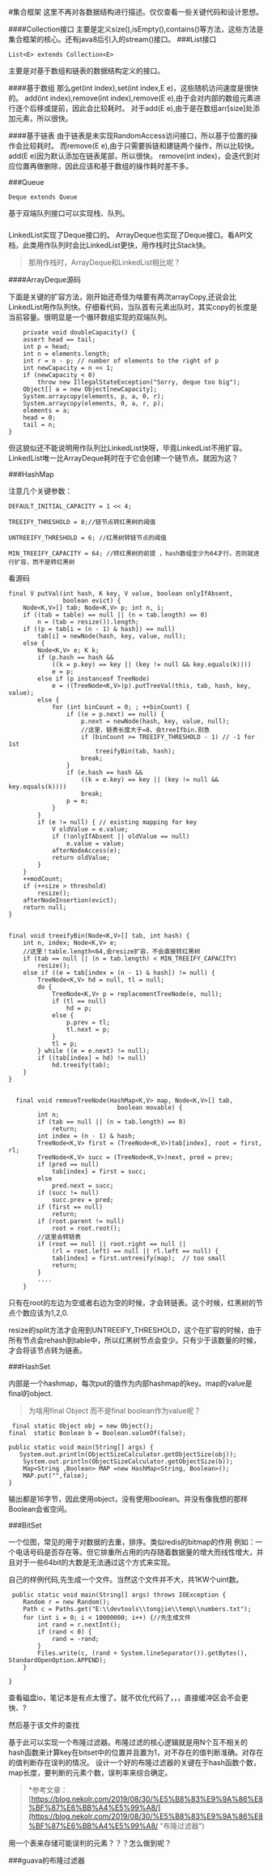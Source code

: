 #集合框架
这里不再对各数据结构进行描述。仅仅查看一些关键代码和设计思想。

####Collection接口
主要是定义size(),isEmpty(),contains()等方法，这些方法是集合框架的核心。还有java8后引入的stream()接口。
###List接口

	List<E> extends Collection<E>
主要是对基于数组和链表的数据结构定义的接口。

####基于数组
那么get(int index),set(int index,E e)，这些随机访问速度是很快的。
add(int index),remove(int index),remove(E e),由于会对内部的数组元素进行逐个后移或提前，因此会比较耗时。
对于add(E e),由于是在数组arr[size]处添加元素，所以很快。

####基于链表
由于链表是未实现RandomAccess访问接口，所以基于位置的操作会比较耗时。
而remove(E e),由于只需要拆链和建链两个操作，所以比较快。
add(E e)因为默认添加在链表尾部，所以很快。
remove(int index)，会迭代到对应位置再做删除，因此应该和基于数组的操作耗时差不多。

###Queue

	Deque extends Queue
基于双端队列接口可以实现栈、队列。

###
LinkedList实现了Deque接口的。
ArrayDeque也实现了Deque接口。看API文档，此类用作队列时会比LinkedList更快，用作栈时比Stack快。



> 那用作栈时，ArrayDeque和LinkedList相比呢？

####ArrayDeque源码

下面是关键的扩容方法，刚开始还奇怪为啥要有两次arrayCopy,还说会比LinkedList用作队列快。仔细看代码，当队首有元素出队时，其实copy的长度是当前容量。很明显是一个循环数组实现的双端队列。

	    private void doubleCapacity() {
        assert head == tail;
        int p = head;
        int n = elements.length;
        int r = n - p; // number of elements to the right of p
        int newCapacity = n << 1;
        if (newCapacity < 0)
            throw new IllegalStateException("Sorry, deque too big");
        Object[] a = new Object[newCapacity];
        System.arraycopy(elements, p, a, 0, r);
        System.arraycopy(elements, 0, a, r, p);
        elements = a;
        head = 0;
        tail = n;
    }

但这貌似还不能说明用作队列比LinkedList快呀，毕竟LinkedList不用扩容。LinkedList唯一比ArrayDeque耗时在于它会创建一个链节点。就因为这？

###HashMap

注意几个关键参数：

	DEFAULT_INITIAL_CAPACITY = 1 << 4; 
	
	TREEIFY_THRESHOLD = 8;//链节点转红黑树的阈值

	UNTREEIFY_THRESHOLD = 6; //红黑树转链节点的阈值

	MIN_TREEIFY_CAPACITY = 64; //转红黑树的前提 ，hash数组至少为64才行，否则就进行扩容，而不是转红黑树

看源码

	final V putVal(int hash, K key, V value, boolean onlyIfAbsent,
                   boolean evict) {
        Node<K,V>[] tab; Node<K,V> p; int n, i;
        if ((tab = table) == null || (n = tab.length) == 0)
            n = (tab = resize()).length;
        if ((p = tab[i = (n - 1) & hash]) == null)
            tab[i] = newNode(hash, key, value, null);
        else {
            Node<K,V> e; K k;
            if (p.hash == hash &&
                ((k = p.key) == key || (key != null && key.equals(k))))
                e = p;
            else if (p instanceof TreeNode)
                e = ((TreeNode<K,V>)p).putTreeVal(this, tab, hash, key, value);
            else {
                for (int binCount = 0; ; ++binCount) {
                    if ((e = p.next) == null) {
                        p.next = newNode(hash, key, value, null);
						//这里，链表长度大于=8，会treeIfbin.别急
                        if (binCount >= TREEIFY_THRESHOLD - 1) // -1 for 1st
                            treeifyBin(tab, hash);
                        break;
                    }
                    if (e.hash == hash &&
                        ((k = e.key) == key || (key != null && key.equals(k))))
                        break;
                    p = e;
                }
            }
            if (e != null) { // existing mapping for key
                V oldValue = e.value;
                if (!onlyIfAbsent || oldValue == null)
                    e.value = value;
                afterNodeAccess(e);
                return oldValue;
            }
        }
        ++modCount;
        if (++size > threshold)
            resize();
        afterNodeInsertion(evict);
        return null;
    }


	final void treeifyBin(Node<K,V>[] tab, int hash) {
        int n, index; Node<K,V> e;
		//这里！table.length<64,会resize扩容，不会直接转红黑树
        if (tab == null || (n = tab.length) < MIN_TREEIFY_CAPACITY)
            resize();
        else if ((e = tab[index = (n - 1) & hash]) != null) {
            TreeNode<K,V> hd = null, tl = null;
            do {
                TreeNode<K,V> p = replacementTreeNode(e, null);
                if (tl == null)
                    hd = p;
                else {
                    p.prev = tl;
                    tl.next = p;
                }
                tl = p;
            } while ((e = e.next) != null);
            if ((tab[index] = hd) != null)
                hd.treeify(tab);
        }
    }


	  final void removeTreeNode(HashMap<K,V> map, Node<K,V>[] tab,
                                  boolean movable) {
            int n;
            if (tab == null || (n = tab.length) == 0)
                return;
            int index = (n - 1) & hash;
            TreeNode<K,V> first = (TreeNode<K,V>)tab[index], root = first, rl;
            TreeNode<K,V> succ = (TreeNode<K,V>)next, pred = prev;
            if (pred == null)
                tab[index] = first = succ;
            else
                pred.next = succ;
            if (succ != null)
                succ.prev = pred;
            if (first == null)
                return;
            if (root.parent != null)
                root = root.root();
			//这里会转链表
            if (root == null || root.right == null ||
                (rl = root.left) == null || rl.left == null) {
                tab[index] = first.untreeify(map);  // too small
                return;
            }
			....
		}
 只有在root的左边为空或者右边为空的时候，才会转链表。这个时候，红黑树的节点个数应该为1,2,0.

resize的split方法才会用到UNTREEIFY_THRESHOLD，这个在扩容的时候，由于所有节点会rehash到table中，所以红黑树节点会变少。只有少于该数量的时候，才会将该节点转为链表。

###HashSet 

内部是一个hashmap，每次put的值作为内部hashmap的key。map的value是final的object.


> 为啥用final Object 而不是final boolean作为value呢？

	 final static Object obj = new Object();
    final  static Boolean b = Boolean.valueOf(false);

    public static void main(String[] args) {
       System.out.println(ObjectSizeCalculator.getObjectSize(obj));
        System.out.println(ObjectSizeCalculator.getObjectSize(b));
        Map<String ,Boolean> MAP =new HashMap<String, Boolean>();
        MAP.put("",false);
    }

输出都是16字节，因此使用object，没有使用boolean。并没有像我想的那样Boolean会省空间。

###BitSet

一个位图，常见的用于对数据的去重，排序。类似redis的bitmap的作用
例如：一个电话号码是否存在等。但它排重所占用的内存随着数据量的增大而线性增大，并且对于一些64bit的大数是无法通过这个方式来实现。

自己的样例代码,先生成一个文件。当然这个文件并不大，共1KW个uint数。
	
	 public static void main(String[] args) throws IOException {
        Random r = new Random();
        Path c = Paths.get("E:\\devtools\\tongjie\\temp\\numbers.txt");
        for (int i = 0; i < 10000000; i++) {//先生成文件
            int rand = r.nextInt();
            if (rand < 0) {
                rand = -rand;
            }
            Files.write(c, (rand + System.lineSeparator()).getBytes(), StandardOpenOption.APPEND);
        }

    }

查看磁盘io，笔记本是有点太慢了。就不优化代码了，，，直接缓冲区会不会更快、?
	
	

然后基于该文件的查找

基于此可以实现一个布隆过滤器。布隆过滤的核心逻辑就是用N个互不相关的hash函数来计算key在bitset中的位置并且置为1，对不存在的值判断准确。对存在的值判断存在误判的情况。
设计一个好的布隆过滤器的关键在于hash函数个数，map长度，要判断的元素个数，误判率来综合确定。


> *参考文章：
[https://blog.nekolr.com/2019/08/30/%E5%B8%83%E9%9A%86%E8%BF%87%E6%BB%A4%E5%99%A8/](https://blog.nekolr.com/2019/08/30/%E5%B8%83%E9%9A%86%E8%BF%87%E6%BB%A4%E5%99%A8/ "布隆过滤器")

用一个表来存储可能误判的元素？？？怎么做到呢？

###guava的布隆过滤器



	